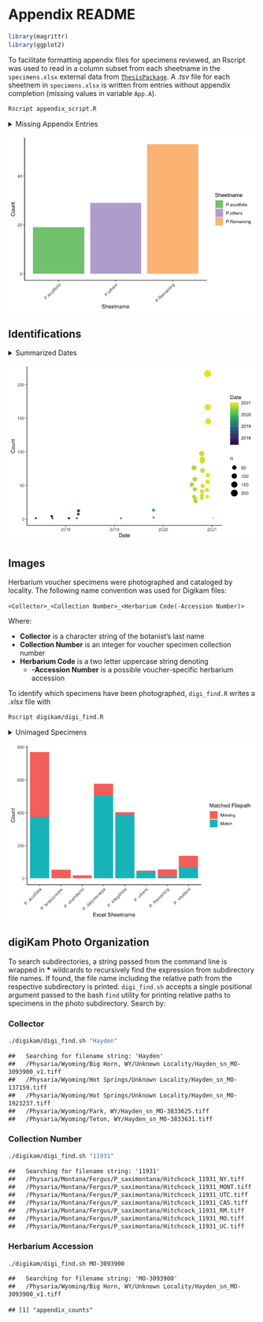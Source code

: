 Appendix README
================

``` r
library(magrittr)
library(ggplot2)
```

To facilitate formatting appendix files for specimens reviewed, an
Rscript was used to read in a column subset from each sheetname in the
`specimens.xlsx` external data from
[`ThesisPackage`](https://github.com/jasonratcliff/ThesisPackage). A
*.tsv* file for each sheetnem in `specimens.xlsx` is written from
entries without appendix completion (missing values in variable
`App.A`).

``` bash
Rscript appendix_script.R
```

<details>
<summary>
Missing Appendix Entries
</summary>
<p>

``` r
appendix_files <- list.files(pattern = "*_appendix.tsv")

missing_appendixes <- purrr::map_dfr(
  .x = appendix_files, function(appendix) {
    readr::read_tsv(file = appendix,
                    col_types = paste0(rep("c", times = 10), collapse = "")) %>%
      dplyr::mutate(
        sheetname = gsub(pattern = "_appendix.tsv", replacement = "",
                         x = appendix)
      )
  })

appendix_counts <- ggplot(data = missing_appendixes) +
  geom_bar(aes(x = sheetname, fill = sheetname)) +
  scale_fill_brewer("Sheetname", type = "qual") +
  theme_classic() +
  theme(axis.text.x = element_text(angle = 45, hjust = 1)) +
  labs(x = "Sheetname", y = "Count")

fs::file_delete(path = appendix_files)
rm(appendix_files, missing_appendixes)
```

</p>
</details>

![](README_files/figure-gfm/plotAppendix-1.png)<!-- -->

## Identifications

<details>
<summary>
Summarized Dates
</summary>
<p>

``` r
library(dplyr)
```

    ## 
    ## Attaching package: 'dplyr'

    ## The following objects are masked from 'package:stats':
    ## 
    ##     filter, lag

    ## The following objects are masked from 'package:base':
    ## 
    ##     intersect, setdiff, setequal, union

``` r
library(ggplot2)
library(ThesisPackage)

id_dates <- herbarium_specimens %>%
  select(ID) %>%
  mutate(
    Date = stringr::str_extract(
      string = .data$ID,
      pattern = "[0-9]{1,2}/[0-9]{1,2}/[0-9]{2}"
    ) %>% as.Date(x = ., format = "%m/%d/%y")
  ) %>%
  filter(!is.na(Date)) %>%
  group_by(Date) %>%
  add_count(name = "Count")

id_plot <- ggplot(data = id_dates) +
  geom_count(aes(x = Date, y = Count, color = Date)) +
  scale_x_date() +
  scale_color_viridis_c(trans = "date") +
  theme_classic()
```

</p>
</details>

![](README_files/figure-gfm/plotIdentifications-1.png)<!-- -->

## Images

Herbarium voucher specimens were photographed and cataloged by locality.
The following name convention was used for Digikam files:

`<Collector>_<Collection Number>_<Herbarium Code(-Accession Number)>`

Where:

-   **Collector** is a character string of the botanist’s last name
-   **Collection Number** is an integer for voucher specimen collection
    number
-   **Herbarium Code** is a two letter uppercase string denoting
    -   **-Accession Number** is a possible voucher-specific herbarium
        accession

To identify which specimens have been photographed, `digi_find.R` writes
a *.xlsx* file with

``` bash
Rscript digikam/digi_find.R
```

<details>
<summary>
Unimaged Specimens
</summary>
<p>

``` r
digikam <- readxl::read_excel("digikam/digikam.xlsx") %>%
  dplyr::mutate(
    path_check = purrr::map_chr(
      .data$path, function(x) ifelse(is.na(x), "Missing", "Match")) %>%
      factor(., levels = c("Missing", "Match"))
  )

digikam_plot <- ggplot(data = digikam) +
  geom_bar(aes(x = excel_sheet, fill = path_check)) +
  scale_fill_discrete("Matched Filepath") +
  theme_classic() +
  theme(axis.text.x = element_text(angle = 45, hjust = 1)) +
  labs(x = "Excel Sheetname", y = "Count")
```

</p>
</details>

![](README_files/figure-gfm/plotImages-1.png)<!-- -->

## digiKam Photo Organization

To search subdirectories, a string passed from the command line is
wrapped in **\*** wildcards to recursively find the expression from
subdirectory file names. If found, the file name including the relative
path from the respective subdirectory is printed. `digi_find.sh` accepts
a single positional argument passed to the bash `find` utility for
printing relative paths to specimens in the photo subdirectory. Search
by:

### Collector

``` bash
./digikam/digi_find.sh "Hayden"
```

    ##   Searching for filename string: 'Hayden'
    ##   /Physaria/Wyoming/Big Horn, WY/Unknown Locality/Hayden_sn_MO-3093900_v1.tiff
    ##   /Physaria/Wyoming/Hot Springs/Unknown Locality/Hayden_sn_MO-137159.tiff
    ##   /Physaria/Wyoming/Hot Springs/Unknown Locality/Hayden_sn_MO-1923237.tiff
    ##   /Physaria/Wyoming/Park, WY/Hayden_sn_MO-3833625.tiff
    ##   /Physaria/Wyoming/Teton, WY/Hayden_sn_MO-3833631.tiff

### Collection Number

``` bash
./digikam/digi_find.sh "11931"
```

    ##   Searching for filename string: '11931'
    ##   /Physaria/Montana/Fergus/P_saximontana/Hitchcock_11931_NY.tiff
    ##   /Physaria/Montana/Fergus/P_saximontana/Hitchcock_11931_MONT.tiff
    ##   /Physaria/Montana/Fergus/P_saximontana/Hitchcock_11931_UTC.tiff
    ##   /Physaria/Montana/Fergus/P_saximontana/Hitchcock_11931_CAS.tiff
    ##   /Physaria/Montana/Fergus/P_saximontana/Hitchcock_11931_RM.tiff
    ##   /Physaria/Montana/Fergus/P_saximontana/Hitchcock_11931_MO.tiff
    ##   /Physaria/Montana/Fergus/P_saximontana/Hitchcock_11931_UC.tiff

### Herbarium Accession

``` bash
./digikam/digi_find.sh MO-3093900
```

    ##   Searching for filename string: 'MO-3093900'
    ##   /Physaria/Wyoming/Big Horn, WY/Unknown Locality/Hayden_sn_MO-3093900_v1.tiff

    ## [1] "appendix_counts"
